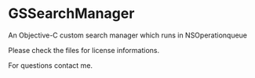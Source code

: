 GSSearchManager
===============

An Objective-C custom search manager which runs in NSOperationqueue

Please check the files for license informations.

For questions contact me.